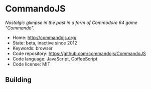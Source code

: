 # CommandoJS

_Nostalgic glimpse in the past in a form of Commodore 64 game "Commando"._

- Home: http://commandojs.org/
- State: beta, inactive since 2012
- Keywords: browser
- Code repository: https://github.com/commandojs/CommandoJS
- Code language: JavaScript, CoffeeScript
- Code license: MIT

## Building

